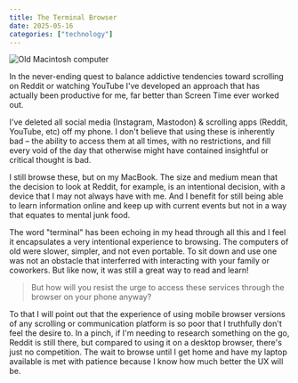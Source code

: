 ```yaml
---
title: The Terminal Browser
date: 2025-05-16
categories: ["technology"]
---
```


![Old Macintosh computer](/img/2025-05-16/terminal.jpeg)

In the never-ending quest to balance addictive tendencies toward scrolling on Reddit or watching YouTube I've developed an approach that has actually been productive for me, far better than Screen Time ever worked out.

I've deleted all social media (Instagram, Mastodon) & scrolling apps (Reddit, YouTube, etc) off my phone. I don't believe that using these is inherently bad – the ability to access them at all times, with no restrictions, and fill every void of the day that otherwise might have contained insightful or critical thought is bad.

I still browse these, but on my MacBook. The size and medium mean that the decision to look at Reddit, for example, is an intentional decision, with a device that I may not always have with me. And I benefit for still being able to learn information online and keep up with current events but not in a way that equates to mental junk food.

The word "terminal" has been echoing in my head through all this and I feel it encapsulates a very intentional experience to browsing. The computers of old were slower, simpler, and not even portable. To sit down and use one was not an obstacle that interferred with interacting with your family or coworkers. But like now, it was still a great way to read and learn!

> But how will you resist the urge to access these services through the browser on your phone anyway? 

To that I will point out that the experience of using mobile browser versions of any scrolling or communication platform is so poor that I truthfully don't feel the desire to. In a pinch, if I'm needing to research something on the go, Reddit is still there, but compared to using it on a desktop browser, there's just no competition. The wait to browse until I get home and have my laptop available is met with patience because I know how much better the UX will be.
